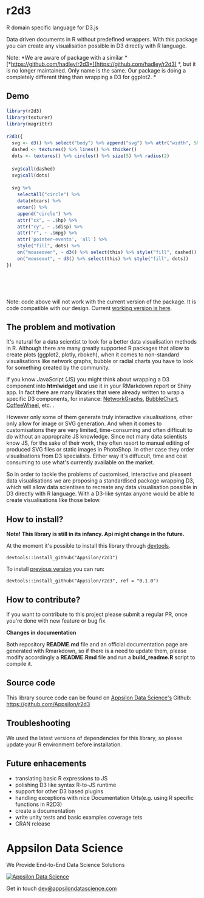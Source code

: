 
<link href="http://fonts.googleapis.com/css?family=Lato:300,700,300italic|Inconsolata" rel="stylesheet" type="text/css"> <link href='docs/style.css' rel='stylesheet' type='text/css'>

r2d3
====

R domain specific language for D3.js

Data driven documents in R without predefined wrappers. With this package you can create any visualisation possible in D3 directly with R language.

Note: *We are aware of package with a similar * [*https://github.com/hadley/r2d3*](https://github.com/hadley/r2d3) *, but it is no longer maintained. Only name is the same. Our package is doing a completely different thing than wrapping a D3 for ggplot2. *

Demo
----

``` r
library(r2d3)
library(texturer)
library(magrittr)

r2d3({
  svg <- d3() %>% select("body") %>% append("svg") %>% attr("width", 500) %>% attr("height", 500)
  dashed <- textures() %>% lines() %>% thicker()
  dots <- textures() %>% circles() %>% size(5) %>% radius(2)
 
  svg$call(dashed)
  svg$call(dots)
  
  svg %>%
    selectAll("circle") %>%
    data(mtcars) %>%
    enter() %>%
    append("circle") %>%
    attr("cx", ~ .$hp) %>%
    attr("cy", ~ .$disp) %>%
    attr("r", ~ .$mpg) %>%
    attr('pointer-events', 'all') %>%
    style("fill", dots) %>%
    on("mouseover", ~ d3() %>% select(this) %>% style("fill", dashed)) %>%
    on("mouseout", ~ d3() %>% select(this) %>% style("fill", dots))
})
```

![](README_files/figure-markdown_github/unnamed-chunk-2-1.png)

<br/> <br/> Note: code above will not work with the current version of the package. It is code compatible with our design. Current [working version is here](https://github.com/Appsilon/r2d3/blob/master/examples/texturer_demo.R).

The problem and motivation
--------------------------

It's natural for a data scientist to look for a better data visualisation methods in R. Although there are many greatly supported R packages that allow to create plots (ggplot2, plotly, rbokeh), when it comes to non-standard visualisations like network graphs, bubble or radial charts you have to look for something created by the community.

If you know JavaScript (JS) you might think about wrapping a D3 component into **htmlwidget** and use it in your RMarkdown report or Shiny app. In fact there are many libraries that were already written to wrap a specific D3 components, for instance: [NetworkGraphs](http://christophergandrud.github.io/networkD3/), [BubbleChart](https://github.com/jcheng5/bubbles), [CoffeeWheel](https://github.com/armish/coffeewheel), etc. .

However only some of them generate truly interactive visualisations, other only allow for image or SVG generation. And when it comes to customisations they are very limited, time-consuming and often difficult to do without an appropraite JS knowledge. Since not many data scientists know JS, for the sake of their work, they often resort to manual editing of produced SVG files or static images in PhotoShop. In other case they order visualisations from D3 specialists. Either way it's diffucult, time and cost consuming to use what's currently available on the market.

So in order to tackle the problems of customised, interactive and pleasent data visualisations we are proposing a standardised package wrapping D3, which will allow data scientises to recreate any data visualisation possible in D3 directly with R language. With a D3-like syntax anyone would be able to create visualisations like those below.

<!-- ![](https://s3-us-west-2.amazonaws.com/notion-static/03b7a7a7d48e4298b98157ea9a9cda97/Untitled) -->
<!-- ![](https://s3-us-west-2.amazonaws.com/notion-static/c45064a1ae1f40d7ab0f880a6886239a/Untitled) -->
<!-- ![](https://s3-us-west-2.amazonaws.com/notion-static/bc7c50a46f4a4594b86f3d014f666048/Untitled) -->
How to install?
---------------

**Note! This library is still in its infancy. Api might change in the future.**

At the moment it's possible to install this library through [devtools](https://github.com/hadley/devtools).

    devtools::install_github("Appsilon/r2d3")

To install [previous version]() you can run:

    devtools::install_github("Appsilon/r2d3", ref = "0.1.0")

How to contribute?
------------------

If you want to contribute to this project please submit a regular PR, once you're done with new feature or bug fix.<br>

**Changes in documentation**

Both repository **README.md** file and an official documentation page are generated with Rmarkdown, so if there is a need to update them, please modify accordingly a **README.Rmd** file and run a **build\_readme.R** script to compile it.

Source code
-----------

This library source code can be found on [Appsilon Data Science's](http://appsilondatascience.com) Github: <br> <https://github.com/Appsilon/r2d3>

<script>
document.write('<div class="logo"><a href="http://appsilondatascience.com"><img alt="Appsilon Data Science" src="https://cdn.rawgit.com/Appsilon/website-cdn/gh-pages/logo-white.png"/></a></div>')
</script>
Troubleshooting
---------------

We used the latest versions of dependencies for this library, so please update your R environment before installation.

Future enhacements
------------------

-   translating basic R expressions to JS
-   polishing D3 like syntax R-to-JS runtime
-   support for other D3 based plugins
-   handling exceptions with nice Documentation Urls(e.g. using R specific functions in R2D3)
-   create a documentation
-   write unity tests and basic examples coverage tets
-   CRAN release

Appsilon Data Science
=====================

We Provide End-to-End Data Science Solutions

<a href="http://appsilondatascience.com"><img alt="Appsilon Data Science" src="https://cdn.rawgit.com/Appsilon/website-cdn/gh-pages/logo-white.png" /></a>

Get in touch [dev@appsilondatascience.com](dev@appsilondatascience.com)

<script>
document.write('<a href="https://github.com/Appsilon/r2d3"><img style="position: absolute; margin: 0; top: 0; right: 0; border: 0;" src="https://camo.githubusercontent.com/38ef81f8aca64bb9a64448d0d70f1308ef5341ab/68747470733a2f2f73332e616d617a6f6e6177732e636f6d2f6769746875622f726962626f6e732f666f726b6d655f72696768745f6461726b626c75655f3132313632312e706e67" alt="Fork me on GitHub" data-canonical-src="https://s3.amazonaws.com/github/ribbons/forkme_right_darkblue_121621.png"></a>')
</script>
